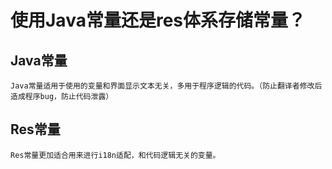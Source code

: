 # 使用Java常量还是res体系存储常量？

## Java常量
	Java常量适用于使用的变量和界面显示文本无关，多用于程序逻辑的代码。（防止翻译者修改后造成程序bug，防止代码泄露）
## Res常量
	Res常量更加适合用来进行i18n适配，和代码逻辑无关的变量。